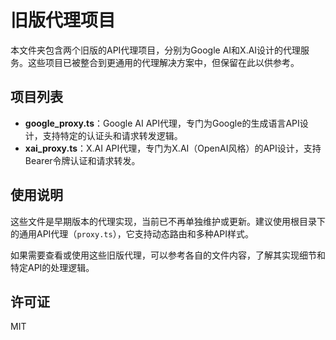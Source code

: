 # 旧版代理项目

本文件夹包含两个旧版的API代理项目，分别为Google AI和X.AI设计的代理服务。这些项目已被整合到更通用的代理解决方案中，但保留在此以供参考。

## 项目列表

- **google_proxy.ts**：Google AI API代理，专门为Google的生成语言API设计，支持特定的认证头和请求转发逻辑。
- **xai_proxy.ts**：X.AI API代理，专门为X.AI（OpenAI风格）的API设计，支持Bearer令牌认证和请求转发。

## 使用说明

这些文件是早期版本的代理实现，当前已不再单独维护或更新。建议使用根目录下的通用API代理（`proxy.ts`），它支持动态路由和多种API样式。

如果需要查看或使用这些旧版代理，可以参考各自的文件内容，了解其实现细节和特定API的处理逻辑。

## 许可证

MIT
